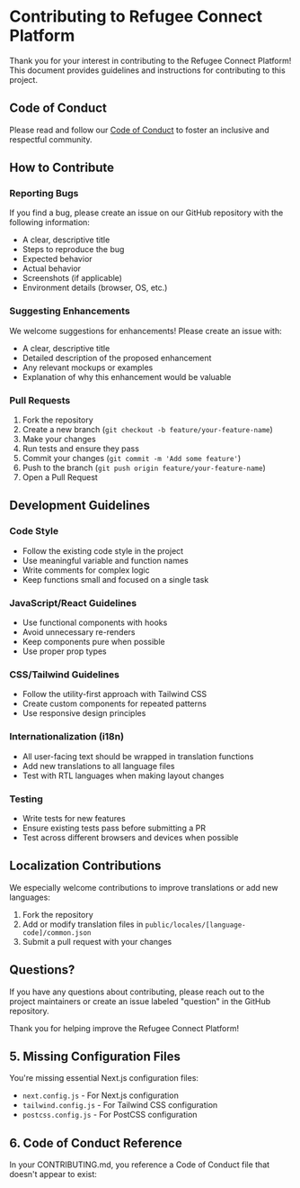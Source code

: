 # Contributing to Refugee Connect Platform

Thank you for your interest in contributing to the Refugee Connect Platform! This document provides guidelines and instructions for contributing to this project.

## Code of Conduct

Please read and follow our [Code of Conduct](./CODE_OF_CONDUCT.md) to foster an inclusive and respectful community.

## How to Contribute

### Reporting Bugs

If you find a bug, please create an issue on our GitHub repository with the following information:
- A clear, descriptive title
- Steps to reproduce the bug
- Expected behavior
- Actual behavior
- Screenshots (if applicable)
- Environment details (browser, OS, etc.)

### Suggesting Enhancements

We welcome suggestions for enhancements! Please create an issue with:
- A clear, descriptive title
- Detailed description of the proposed enhancement
- Any relevant mockups or examples
- Explanation of why this enhancement would be valuable

### Pull Requests

1. Fork the repository
2. Create a new branch (`git checkout -b feature/your-feature-name`)
3. Make your changes
4. Run tests and ensure they pass
5. Commit your changes (`git commit -m 'Add some feature'`)
6. Push to the branch (`git push origin feature/your-feature-name`)
7. Open a Pull Request

## Development Guidelines

### Code Style

- Follow the existing code style in the project
- Use meaningful variable and function names
- Write comments for complex logic
- Keep functions small and focused on a single task

### JavaScript/React Guidelines

- Use functional components with hooks
- Avoid unnecessary re-renders
- Keep components pure when possible
- Use proper prop types

### CSS/Tailwind Guidelines

- Follow the utility-first approach with Tailwind CSS
- Create custom components for repeated patterns
- Use responsive design principles

### Internationalization (i18n)

- All user-facing text should be wrapped in translation functions
- Add new translations to all language files
- Test with RTL languages when making layout changes

### Testing

- Write tests for new features
- Ensure existing tests pass before submitting a PR
- Test across different browsers and devices when possible

## Localization Contributions

We especially welcome contributions to improve translations or add new languages:

1. Fork the repository
2. Add or modify translation files in `public/locales/[language-code]/common.json`
3. Submit a pull request with your changes

## Questions?

If you have any questions about contributing, please reach out to the project maintainers or create an issue labeled "question" in the GitHub repository.

Thank you for helping improve the Refugee Connect Platform!

## 5. Missing Configuration Files

You're missing essential Next.js configuration files:
- `next.config.js` - For Next.js configuration
- `tailwind.config.js` - For Tailwind CSS configuration
- `postcss.config.js` - For PostCSS configuration

## 6. Code of Conduct Reference

In your CONTRIBUTING.md, you reference a Code of Conduct file that doesn't appear to exist: